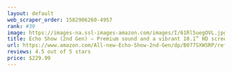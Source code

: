 ```yaml
---
layout: default 
﻿web_scraper_order: 1582906260-4957
rank: #39
image: https://images-na.ssl-images-amazon.com/images/I/61Rl5uegOVL.jpg
title: Echo Show (2nd Gen) – Premium sound and a vibrant 10.1” HD screen - Charcoal
url: https://www.amazon.com/All-new-Echo-Show-2nd-Gen/dp/B077SXWSRP/ref=zg_mw_amazon-devices_39?_encoding=UTF8&psc=1&refRID=HA8PT8MYS6XM4Z96RW7T
reviews: 4.5 out of 5 stars
price: $229.99 
---
```

